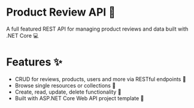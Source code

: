 # Product Review API 📖
A full featured REST API for managing product reviews and data built with .NET Core 💻

# Features ✨
- CRUD for reviews, products, users and more via RESTful endpoints 🎊 
- Browse single resources or collections 👀
- Create, read, update, delete functionality 📝
- Built with ASP.NET Core Web API project template 🧰 
